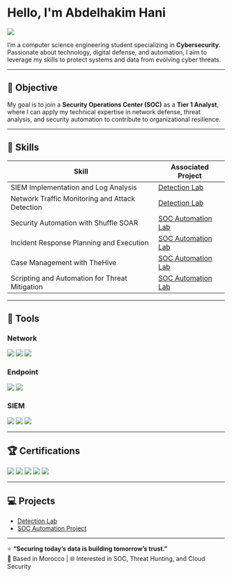# Hello, I'm Abdelhakim Hani
<a href="https://www.linkedin.com/in/abdelhakim-hani"><img src="https://img.shields.io/badge/-LinkedIn-0072b1?&style=for-the-badge&logo=linkedin&logoColor=white" /></a>

I’m a computer science engineering student specializing in **Cybersecurity**.  
Passionate about technology, digital defense, and automation, I aim to leverage my skills to protect systems and data from evolving cyber threats.

---

## 🎯 Objective
My goal is to join a **Security Operations Center (SOC)** as a **Tier 1 Analyst**, where I can apply my technical expertise in network defense, threat analysis, and security automation to contribute to organizational resilience.

---

## 🧠 Skills

| Skill                                         | Associated Project         |
|-----------------------------------------------|----------------------------|
| SIEM Implementation and Log Analysis          | [Detection Lab](https://github.com/Abdelhakim-Hani/Detection-Lab) |
| Network Traffic Monitoring and Attack Detection | [Detection Lab](https://github.com/Abdelhakim-Hani/Detection-Lab) |
| Security Automation with Shuffle SOAR         | [SOC Automation Lab](https://github.com/Abdelhakim-Hani/SOC-Automation) |
| Incident Response Planning and Execution      | [SOC Automation Lab](https://github.com/Abdelhakim-Hani/SOC-Automation) |
| Case Management with TheHive                  | [SOC Automation Lab](https://github.com/Abdelhakim-Hani/SOC-Automation) |
| Scripting and Automation for Threat Mitigation | [SOC Automation Lab](https://github.com/Abdelhakim-Hani/SOC-Automation) |

---

## 🧰 Tools

### **Network**
<div>
    <img src="https://img.shields.io/badge/-Wireshark-1679A7?&style=for-the-badge&logo=Wireshark&logoColor=white" />
    <img src="https://img.shields.io/badge/-Suricata-EF3B2D?&style=for-the-badge&logo=Suricata&logoColor=white" />
    <img src="https://img.shields.io/badge/-Zeek-777BB4?&style=for-the-badge&logo=Zeek&logoColor=white" />
</div>

### **Endpoint**
<div>
    <img src="https://img.shields.io/badge/-Microsoft_Defender_for_Endpoint-00A4EF?&style=for-the-badge&logo=Microsoft&logoColor=white" />
    <img src="https://img.shields.io/badge/-Velociraptor-4B275F?&style=for-the-badge&logo=Velociraptor&logoColor=white" />
</div>

### **SIEM**
<div>
    <img src="https://img.shields.io/badge/-Microsoft_Sentinel-0078D4?&style=for-the-badge&logo=Microsoft&logoColor=white" />
    <img src="https://img.shields.io/badge/-Splunk-000000?&style=for-the-badge&logo=Splunk&logoColor=white" />
    <img src="https://img.shields.io/badge/-Elastic-005571?&style=for-the-badge&logo=Elastic&logoColor=white" />
</div>

---

## 🏆 Certifications
<div>
<img src="https://img.shields.io/badge/-CompTIA_Security%2B-FF0000?&style=for-the-badge&logo=CompTIA&logoColor=white" />
<img src="https://img.shields.io/badge/-CompTIA_Network%2B-007ACC?&style=for-the-badge&logo=CompTIA&logoColor=white" />
<img src="https://img.shields.io/badge/-CompTIA_A%2B-4D4D4D?&style=for-the-badge&logo=CompTIA&logoColor=white" />
<img src="https://img.shields.io/badge/-CDSA-006400?&style=for-the-badge&logoColor=white" />
<img src="https://img.shields.io/badge/-CCD-000080?&style=for-the-badge&logoColor=white" />
</div>

---

## 💻 Projects
- [Detection Lab](https://github.com/Abdelhakim-Hani/Detection-Lab)
- [SOC Automation Project](https://github.com/Abdelhakim-Hani/SOC-Automation)

---

⭐ **“Securing today’s data is building tomorrow’s trust.”**  
📍 Based in Morocco | 🌐 Interested in SOC, Threat Hunting, and Cloud Security
